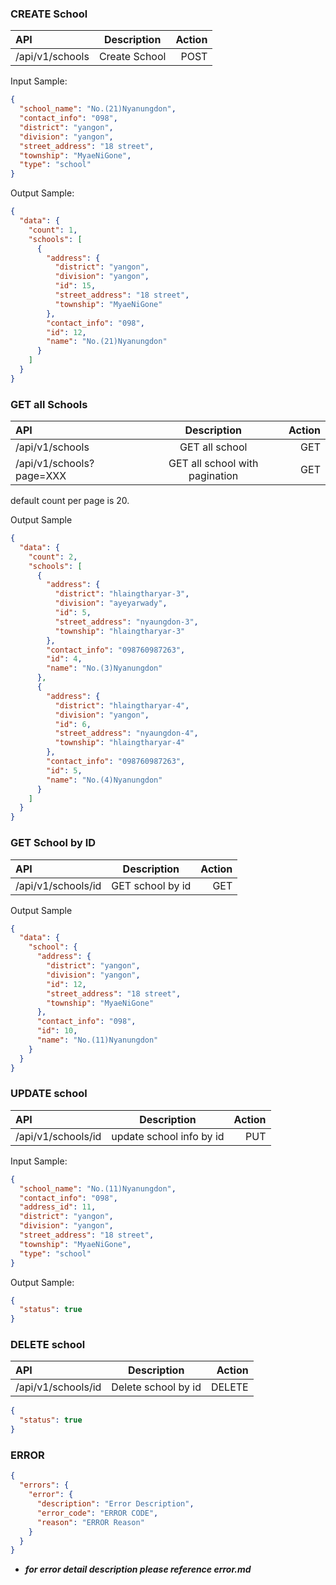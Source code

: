### CREATE School

| API             |  Description  | Action |
| :-------------- | :-----------: | -----: |
| /api/v1/schools | Create School |   POST |

Input Sample:

```json
{
  "school_name": "No.(21)Nyanungdon",
  "contact_info": "098",
  "district": "yangon",
  "division": "yangon",
  "street_address": "18 street",
  "township": "MyaeNiGone",
  "type": "school"
}
```

Output Sample:

```json
{
  "data": {
    "count": 1,
    "schools": [
      {
        "address": {
          "district": "yangon",
          "division": "yangon",
          "id": 15,
          "street_address": "18 street",
          "township": "MyaeNiGone"
        },
        "contact_info": "098",
        "id": 12,
        "name": "No.(21)Nyanungdon"
      }
    ]
  }
}
```

### GET all Schools

| API                      |          Description           | Action |
| :----------------------- | :----------------------------: | -----: |
| /api/v1/schools          |         GET all school         |    GET |
| /api/v1/schools?page=XXX | GET all school with pagination |    GET |

default count per page is 20.

Output Sample

```json
{
  "data": {
    "count": 2,
    "schools": [
      {
        "address": {
          "district": "hlaingtharyar-3",
          "division": "ayeyarwady",
          "id": 5,
          "street_address": "nyaungdon-3",
          "township": "hlaingtharyar-3"
        },
        "contact_info": "098760987263",
        "id": 4,
        "name": "No.(3)Nyanungdon"
      },
      {
        "address": {
          "district": "hlaingtharyar-4",
          "division": "yangon",
          "id": 6,
          "street_address": "nyaungdon-4",
          "township": "hlaingtharyar-4"
        },
        "contact_info": "098760987263",
        "id": 5,
        "name": "No.(4)Nyanungdon"
      }
    ]
  }
}
```

### GET School by ID

| API                |   Description    | Action |
| :----------------- | :--------------: | -----: |
| /api/v1/schools/id | GET school by id |    GET |

Output Sample

```json
{
  "data": {
    "school": {
      "address": {
        "district": "yangon",
        "division": "yangon",
        "id": 12,
        "street_address": "18 street",
        "township": "MyaeNiGone"
      },
      "contact_info": "098",
      "id": 10,
      "name": "No.(11)Nyanungdon"
    }
  }
}
```

### UPDATE school

| API                |       Description        | Action |
| :----------------- | :----------------------: | -----: |
| /api/v1/schools/id | update school info by id |    PUT |

Input Sample:

```json
{
  "school_name": "No.(11)Nyanungdon",
  "contact_info": "098",
  "address_id": 11,
  "district": "yangon",
  "division": "yangon",
  "street_address": "18 street",
  "township": "MyaeNiGone",
  "type": "school"
}
```

Output Sample:

```json
{
  "status": true
}
```

### DELETE school

| API                |     Description     | Action |
| :----------------- | :-----------------: | -----: |
| /api/v1/schools/id | Delete school by id | DELETE |

```json
{
  "status": true
}
```

### ERROR

```json
{
  "errors": {
    "error": {
      "description": "Error Description",
      "error_code": "ERROR CODE",
      "reason": "ERROR Reason"
    }
  }
}
```

- **_for error detail description please reference error.md_**
